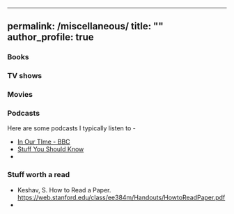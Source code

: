 
---
permalink: /miscellaneous/
title: ""
author_profile: true
---
### Books

### TV shows

### Movies

### Podcasts
Here are some podcasts I typically listen to -

- [In Our TIme - BBC](https://www.bbc.co.uk/programmes/b006qykl)
- [Stuff You Should Know](https://www.iheart.com/podcast/105-stuff-you-should-know-26940277/)
- 

### Stuff worth a read
- Keshav, S. How to Read a Paper. <https://web.stanford.edu/class/ee384m/Handouts/HowtoReadPaper.pdf>
- 
<!--stackedit_data:
eyJoaXN0b3J5IjpbLTEzMzU3NDUxMjldfQ==
-->